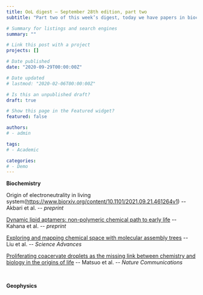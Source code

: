 ```yaml
---
title: OoL digest — September 28th edition, part two
subtitle: "Part two of this week’s digest, today we have papers in biochemistry & geophysics."

# Summary for listings and search engines
summary: ""

# Link this post with a project
projects: []

# Date published
date: "2020-09-29T00:00:00Z"

# Date updated
# lastmod: "2020-02-06T00:00:00Z"

# Is this an unpublished draft?
draft: true

# Show this page in the Featured widget?
featured: false

authors:
# - admin

tags:
# - Academic

categories:
# - Demo
---
```


**Biochemistry**

Origin of electroneutrality in living system(https://www.biorxiv.org/content/10.1101/2021.09.21.461264v1) -- Akbari et al. -- *preprint*

[Dynamic lipid aptamers: non-polymeric chemical path to early life](https://doi.org/10.1039/D1CS00633A) -- Kahana et al. -- *preprint*

[Exploring and mapping chemical space with molecular assembly trees](https://doi.org/10.1126/sciadv.abj2465) -- Liu et al. -- *Science Advances*

[Proliferating coacervate droplets as the missing link between chemistry and biology in the origins of life](https://doi.org/10.1038/s41467-021-25530-6) -- Matsuo et al. -- *Nature Communications*

<br>

**Geophysics**
